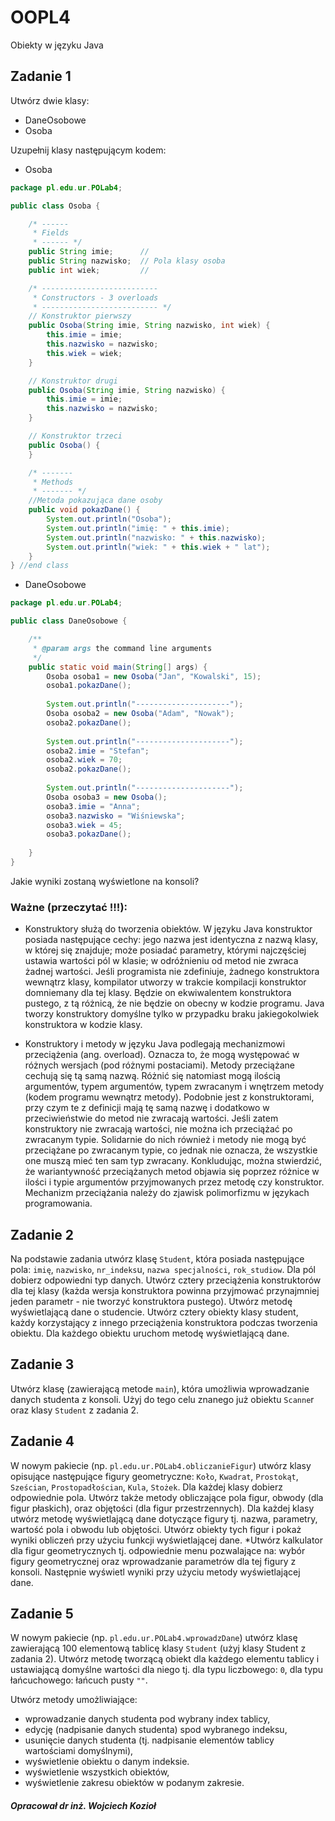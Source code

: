 # OOPL4
Obiekty w języku Java

## Zadanie 1
Utwórz dwie klasy:

* DaneOsobowe
* Osoba


Uzupełnij klasy następującym kodem:
* Osoba

```java
package pl.edu.ur.POLab4;

public class Osoba {

    /* ------
     * Fields
     * ------ */
    public String imie;      //
    public String nazwisko;  // Pola klasy osoba
    public int wiek;         //

    /* --------------------------
     * Constructors - 3 overloads
     * -------------------------- */
    // Konstruktor pierwszy
    public Osoba(String imie, String nazwisko, int wiek) {
        this.imie = imie;
        this.nazwisko = nazwisko;
        this.wiek = wiek;
    }

    // Konstruktor drugi
    public Osoba(String imie, String nazwisko) {
        this.imie = imie;
        this.nazwisko = nazwisko;
    }

    // Konstruktor trzeci
    public Osoba() {
    }

    /* -------
     * Methods
     * ------- */
    //Metoda pokazująca dane osoby
    public void pokazDane() {
        System.out.println("Osoba");
        System.out.println("imię: " + this.imie);
        System.out.println("nazwisko: " + this.nazwisko);
        System.out.println("wiek: " + this.wiek + " lat");
    }
} //end class
```

* DaneOsobowe

```java
package pl.edu.ur.POLab4;

public class DaneOsobowe {

    /**
     * @param args the command line arguments
     */
    public static void main(String[] args) {
        Osoba osoba1 = new Osoba("Jan", "Kowalski", 15);
        osoba1.pokazDane();
        
        System.out.println("---------------------");
        Osoba osoba2 = new Osoba("Adam", "Nowak");
        osoba2.pokazDane();
        
        System.out.println("---------------------");
        osoba2.imie = "Stefan";
        osoba2.wiek = 70;
        osoba2.pokazDane();
        
        System.out.println("---------------------");
        Osoba osoba3 = new Osoba();
        osoba3.imie = "Anna";
        osoba3.nazwisko = "Wiśniewska";
        osoba3.wiek = 45;
        osoba3.pokazDane();
        
    }
}

```

Jakie wyniki zostaną wyświetlone na konsoli?

### Ważne (przeczytać !!!):

* Konstruktory służą do tworzenia obiektów. W języku Java konstruktor posiada następujące cechy: jego nazwa jest identyczna z nazwą klasy, w której się znajduje; może posiadać parametry, którymi najczęściej ustawia wartości pól w klasie; w odróżnieniu od metod nie zwraca żadnej wartości. Jeśli programista nie zdefiniuje, żadnego konstruktora wewnątrz klasy, kompilator utworzy w trakcie kompilacji konstruktor domniemany dla tej klasy.  Będzie on ekwiwalentem konstruktora pustego, z tą różnicą, że nie będzie on obecny w kodzie programu. Java tworzy konstruktory domyślne tylko w przypadku braku jakiegokolwiek konstruktora w kodzie klasy. 

* Konstruktory i metody w języku Java podlegają mechanizmowi przeciążenia (ang. overload). Oznacza to, że mogą występować w różnych wersjach (pod różnymi postaciami). Metody przeciążane cechują się tą samą nazwą. Różnić się natomiast mogą ilością argumentów, typem argumentów, typem zwracanym i wnętrzem metody (kodem programu wewnątrz metody). Podobnie jest z konstruktorami, przy czym te z definicji mają tę samą nazwę i dodatkowo w przeciwieństwie do metod nie zwracają wartości. Jeśli zatem konstruktory nie zwracają wartości, nie można ich przeciążać po zwracanym typie. Solidarnie do nich również i metody nie mogą być przeciążane po zwracanym typie, co jednak nie oznacza, że wszystkie one muszą mieć ten sam typ zwracany. Konkludując, można stwierdzić, że wariantywność przeciążanych metod objawia się poprzez różnice w ilości i typie argumentów przyjmowanych przez metodę czy konstruktor. Mechanizm przeciążania należy do zjawisk polimorfizmu w językach programowania.

## Zadanie 2
Na podstawie zadania utwórz klasę `Student`, która posiada następujące pola: `imię`, `nazwisko`, `nr_indeks`u, `nazwa specjalności`, `rok_studiow`. Dla pól dobierz odpowiedni typ danych. Utwórz cztery przeciążenia konstruktorów dla tej klasy (każda wersja konstruktora powinna przyjmować przynajmniej jeden parametr -  nie tworzyć konstruktora pustego). Utwórz metodę wyświetlającą dane o studencie. Utwórz cztery obiekty klasy student, każdy korzystający z innego przeciążenia konstruktora podczas tworzenia obiektu. Dla każdego obiektu uruchom metodę wyświetlającą dane.

## Zadanie 3
Utwórz klasę (zawierającą metode `main`), która umożliwia wprowadzanie danych studenta z konsoli. Użyj do tego celu znanego już obiektu `Scanne`r oraz klasy `Student` z zadania 2.

## Zadanie 4
W nowym pakiecie (np. `pl.edu.ur.POLab4.obliczanieFigur`) utwórz klasy opisujące następujące figury geometryczne: `Koło`, `Kwadrat`, `Prostokąt`, `Sześcian`, `Prostopadłościan`, `Kula`, `Stożek`. Dla każdej klasy dobierz odpowiednie pola. Utwórz także metody obliczające pola figur, obwody (dla figur płaskich), oraz objętości (dla figur przestrzennych). Dla każdej klasy utwórz metodę wyświetlającą dane dotyczące figury tj. nazwa, parametry, wartość pola i obwodu lub objętości. Utwórz obiekty tych figur i pokaż wyniki obliczeń przy użyciu funkcji wyświetlającej dane.
*Utwórz kalkulator dla figur geometrycznych tj. odpowiednie menu pozwalające na: wybór figury geometrycznej oraz wprowadzanie parametrów dla tej figury z konsoli. Następnie wyświetl wyniki przy użyciu metody wyświetlającej dane. 

## Zadanie 5
W nowym pakiecie (np. `pl.edu.ur.POLab4.wprowadzDane`) utwórz klasę zawierającą 100 elementową tablicę klasy `Student` (użyj klasy Student z zadania 2). Utwórz metodę tworzącą obiekt dla każdego elementu tablicy i ustawiającą domyślne wartości dla niego tj. dla typu liczbowego: `0`, dla typu łańcuchowego: łańcuch pusty `""`.

Utwórz metody umożliwiające:

*	wprowadzanie danych studenta pod wybrany index tablicy,
*	edycję (nadpisanie danych studenta) spod wybranego indeksu,
*	usunięcie danych studenta (tj. nadpisanie elementów tablicy wartościami domyślnymi),
*	wyświetlenie obiektu o danym indeksie.
*	wyświetlenie wszystkich obiektów,
*	wyświetlenie zakresu obiektów w podanym zakresie.   

 

##### Opracował dr inż. Wojciech Kozioł
